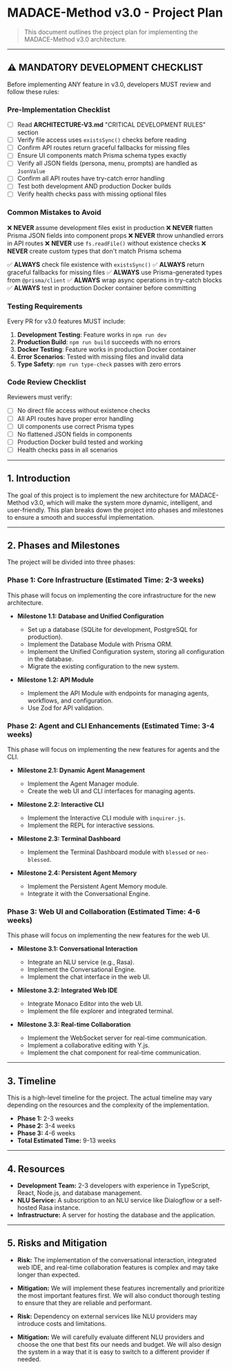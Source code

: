 # MADACE-Method v3.0 - Project Plan

> This document outlines the project plan for implementing the MADACE-Method v3.0 architecture.

---

## ⚠️ MANDATORY DEVELOPMENT CHECKLIST

Before implementing ANY feature in v3.0, developers MUST review and follow these rules:

### Pre-Implementation Checklist

- [ ] Read **ARCHITECTURE-V3.md** "CRITICAL DEVELOPMENT RULES" section
- [ ] Verify file access uses `existsSync()` checks before reading
- [ ] Confirm API routes return graceful fallbacks for missing files
- [ ] Ensure UI components match Prisma schema types exactly
- [ ] Verify all JSON fields (persona, menu, prompts) are handled as `JsonValue`
- [ ] Confirm all API routes have try-catch error handling
- [ ] Test both development AND production Docker builds
- [ ] Verify health checks pass with missing optional files

### Common Mistakes to Avoid

❌ **NEVER** assume development files exist in production
❌ **NEVER** flatten Prisma JSON fields into component props
❌ **NEVER** throw unhandled errors in API routes
❌ **NEVER** use `fs.readFile()` without existence checks
❌ **NEVER** create custom types that don't match Prisma schema

✅ **ALWAYS** check file existence with `existsSync()`
✅ **ALWAYS** return graceful fallbacks for missing files
✅ **ALWAYS** use Prisma-generated types from `@prisma/client`
✅ **ALWAYS** wrap async operations in try-catch blocks
✅ **ALWAYS** test in production Docker container before committing

### Testing Requirements

Every PR for v3.0 features MUST include:

1. **Development Testing**: Feature works in `npm run dev`
2. **Production Build**: `npm run build` succeeds with no errors
3. **Docker Testing**: Feature works in production Docker container
4. **Error Scenarios**: Tested with missing files and invalid data
5. **Type Safety**: `npm run type-check` passes with zero errors

### Code Review Checklist

Reviewers must verify:

- [ ] No direct file access without existence checks
- [ ] All API routes have proper error handling
- [ ] UI components use correct Prisma types
- [ ] No flattened JSON fields in components
- [ ] Production Docker build tested and working
- [ ] Health checks pass in all scenarios

---

## 1. Introduction

The goal of this project is to implement the new architecture for MADACE-Method v3.0, which will make the system more dynamic, intelligent, and user-friendly. This plan breaks down the project into phases and milestones to ensure a smooth and successful implementation.

---

## 2. Phases and Milestones

The project will be divided into three phases:

### Phase 1: Core Infrastructure (Estimated Time: 2-3 weeks)

This phase will focus on implementing the core infrastructure for the new architecture.

- **Milestone 1.1: Database and Unified Configuration**
  - Set up a database (SQLite for development, PostgreSQL for production).
  - Implement the Database Module with Prisma ORM.
  - Implement the Unified Configuration system, storing all configuration in the database.
  - Migrate the existing configuration to the new system.

- **Milestone 1.2: API Module**
  - Implement the API Module with endpoints for managing agents, workflows, and configuration.
  - Use Zod for API validation.

### Phase 2: Agent and CLI Enhancements (Estimated Time: 3-4 weeks)

This phase will focus on implementing the new features for agents and the CLI.

- **Milestone 2.1: Dynamic Agent Management**
  - Implement the Agent Manager module.
  - Create the web UI and CLI interfaces for managing agents.

- **Milestone 2.2: Interactive CLI**
  - Implement the Interactive CLI module with `inquirer.js`.
  - Implement the REPL for interactive sessions.

- **Milestone 2.3: Terminal Dashboard**
  - Implement the Terminal Dashboard module with `blessed` or `neo-blessed`.

- **Milestone 2.4: Persistent Agent Memory**
  - Implement the Persistent Agent Memory module.
  - Integrate it with the Conversational Engine.

### Phase 3: Web UI and Collaboration (Estimated Time: 4-6 weeks)

This phase will focus on implementing the new features for the web UI.

- **Milestone 3.1: Conversational Interaction**
  - Integrate an NLU service (e.g., Rasa).
  - Implement the Conversational Engine.
  - Implement the chat interface in the web UI.

- **Milestone 3.2: Integrated Web IDE**
  - Integrate Monaco Editor into the web UI.
  - Implement the file explorer and integrated terminal.

- **Milestone 3.3: Real-time Collaboration**
  - Implement the WebSocket server for real-time communication.
  - Implement a collaborative editing with Y.js.
  - Implement the chat component for real-time communication.

---

## 3. Timeline

This is a high-level timeline for the project. The actual timeline may vary depending on the resources and the complexity of the implementation.

- **Phase 1:** 2-3 weeks
- **Phase 2:** 3-4 weeks
- **Phase 3:** 4-6 weeks
- **Total Estimated Time:** 9-13 weeks

---

## 4. Resources

- **Development Team:** 2-3 developers with experience in TypeScript, React, Node.js, and database management.
- **NLU Service:** A subscription to an NLU service like Dialogflow or a self-hosted Rasa instance.
- **Infrastructure:** A server for hosting the database and the application.

---

## 5. Risks and Mitigation

- **Risk:** The implementation of the conversational interaction, integrated web IDE, and real-time collaboration features is complex and may take longer than expected.
- **Mitigation:** We will implement these features incrementally and prioritize the most important features first. We will also conduct thorough testing to ensure that they are reliable and performant.

- **Risk:** Dependency on external services like NLU providers may introduce costs and limitations.
- **Mitigation:** We will carefully evaluate different NLU providers and choose the one that best fits our needs and budget. We will also design the system in a way that it is easy to switch to a different provider if needed.
